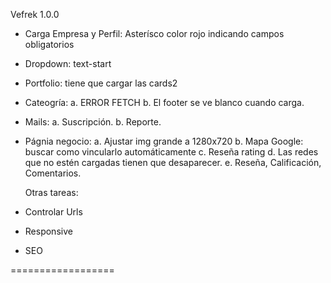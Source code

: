 Vefrek 1.0.0

- Carga Empresa y Perfil: Asterísco color rojo indicando campos obligatorios
- Dropdown: text-start
- Portfolio: tiene que cargar las cards2

- Cateogría:
  a. ERROR FETCH
  b. El footer se ve blanco cuando carga.

- Mails:
  a. Suscripción.
  b. Reporte.

- Págnia negocio:
  a. Ajustar img grande a 1280x720
  b. Mapa Google: buscar como vincularlo automáticamente
  c. Reseña rating
  d. Las redes que no estén cargadas tienen que desaparecer.
  e. Reseña, Calificación, Comentarios.

  Otras tareas:

- Controlar Urls
- Responsive
- SEO

==================
